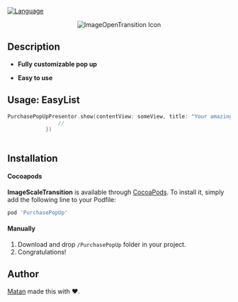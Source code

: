 

[![Language](https://img.shields.io/badge/language-swift-orange.svg?style=flat)](https://developer.apple.com/swift)

<p align = "center"><img src="https://media.giphy.com/media/8PvFv3lrOh1vEDh6zr/giphy.gif" alt="ImageOpenTransition Icon"/></p>


## Description


* **Fully customizable pop up**

* **Easy to use**

## Usage: EasyList

```Swift
PurchasePopUpPresentor.show(contentView: someView, title: "Your amazing title", cancelHandler: {
                //
            })
        
```


## Installation

#### Cocoapods
**ImageScaleTransition** is available through [CocoaPods](http://cocoapods.org). To install
it, simply add the following line to your Podfile:

```ruby
pod 'PurchasePopUp'
```

#### Manually
1. Download and drop ```/PurchasePopUp``` folder in your project.  
2. Congratulations!  

## Author

[Matan](https://github.com/mcmatan) made this with ❤️.

